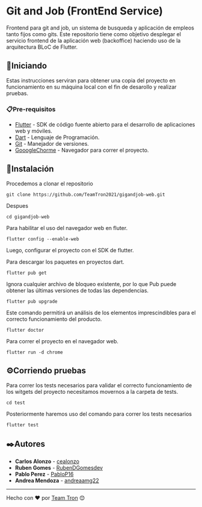 # Git and Job (FrontEnd Service)
Frontend para git and job, un sistema de busqueda y aplicación de empleos tanto fijos como gits. Este repositorio tiene como objetivo desplegar el servicio frontend de la aplicación web (backoffice) haciendo uso de la arquitectura BLoC de Flutter.

## 🚀Iniciando 
Estas instrucciones serviran para obtener una copia del proyecto en funcionamiento en su máquina local con el fin de desarollo y realizar pruebas.

### 📋Pre-requisitos 
* [Flutter](https://flutter.dev/) - SDK de código fuente abierto para el desarrollo de aplicaciones web y móviles.
* [Dart](https://dart.dev/) - Lenguaje de Programación.
* [Git](https://git-scm.com/) - Manejador de versiones.
* [GooogleChorme](https://www.google.com/intl/es/chrome/) - Navegador para correr el proyecto.

## 🔧Instalación 
Procedemos a clonar el repositorio
```
git clone https://github.com/TeamTron2021/gigandjob-web.git
```
Despues
```
cd gigandjob-web
```
Para habilitar el uso del navegador web en fluter.
```
flutter config --enable-web
```
Luego, configurar el proyecto con el SDK de flutter.

Para descargar los paquetes en proyectos dart.
```
flutter pub get
```
Ignora cualquier archivo de bloqueo existente, por lo que Pub puede obtener las últimas versiones de todas las dependencias.
```
flutter pub upgrade
```
Este comando permitirá un análisis de los elementos imprescindibles para el correcto funcionamiento del producto.
```
flutter doctor
```
Para correr el proyecto en el navegador web.
```
flutter run -d chrome
``` 
## ⚙️Corriendo pruebas
Para correr los tests necesarios para validar el correcto funcionamiento de los witgets del proyecto necesitamos movernos a la carpeta de tests.
```
cd test
```
Posteriormente haremos uso del comando para correr los tests necesarios
```
flutter test
```
## ✒️Autores
* **Carlos Alonzo** - [cealonzo](https://github.com/cealonzo)
* **Ruben Gomes** - [RubenDGomesdev](https://github.com/RubenDGomesdev)
* **Pablo Perez** - [PabloP16](https://github.com/PabloP16)
* **Andrea Mendoza** - [andreaamg22](https://github.com/andreaamg22)

---
Hecho con ❤️ por [Team Tron](https://github.com/TeamTron2021) 😊
